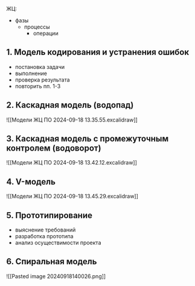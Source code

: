 
ЖЦ:
- фазы
	- процессы
		- операции


## 1. Модель кодирования и устранения ошибок

- постановка задачи
- выполнение
- проверка результата
- повторить пп. 1-3

## 2. Каскадная модель (водопад)

![[Модели ЖЦ ПО 2024-09-18 13.35.55.excalidraw]]


## 3. Каскадная модель с промежуточным контролем (водоворот)
![[Модели ЖЦ ПО 2024-09-18 13.42.12.excalidraw]]


## 4. V-модель

![[Модели ЖЦ ПО 2024-09-18 13.45.29.excalidraw]]


## 5. Прототипирование

- выяснение требований
- разработка прототипа
- анализ осуществимости проекта

## 6. Спиральная модель

![[Pasted image 20240918140026.png]]

